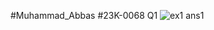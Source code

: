 #Muhammad_Abbas
#23K-0068
Q1
![ex1 ans1](https://github.com/muhammadabbas5253/PFfall23/assets/142867981/c78107c6-3245-453a-956e-fc7e6d0a6821)
